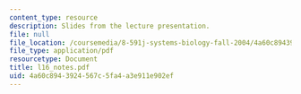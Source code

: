 ```yaml
---
content_type: resource
description: Slides from the lecture presentation.
file: null
file_location: /coursemedia/8-591j-systems-biology-fall-2004/4a60c8943924567c5fa4a3e911e902ef_l16_notes.pdf
file_type: application/pdf
resourcetype: Document
title: l16_notes.pdf
uid: 4a60c894-3924-567c-5fa4-a3e911e902ef
---
```

